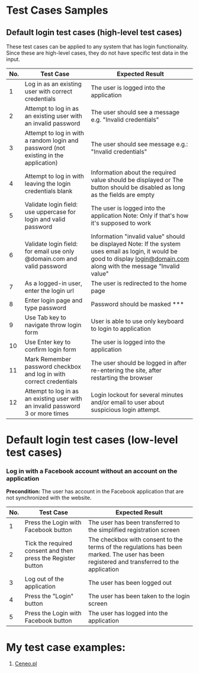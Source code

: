 # Test Cases Samples #

## Default login test cases (high-level test cases) ##
These test cases can be applied to any system that has login functionality. Since these are high-level cases, they do not have specific test data in the input.

| No. |	Test Case |	Expected Result |
|----|---------|-----------------|
|1 | Log in as an existing user with correct credentials	|The user is logged into the application|
|2 | Attempt to log in as an existing user with an invalid password|	The user should see a message e.g. "Invalid credentials"|
|3 |	Attempt to log in with a random login and password (not existing in the application)|	The user should see message e.g.: "Invalid credentials" |
|4 |	Attempt to log in with leaving the login credentials blank |	Information about the required value should be displayed or The button should be disabled as long as the fields are empty|
|5 |	Validate login field: use uppercase for login and valid password	| The user is logged into the application Note: Only if that's how it's supposed to work |
|6 |	Validate login field: for email use only @domain.com and valid password |	Information "invalid value" should be displayed Note: If the system uses email as login, it would be good to display login@domain.com along with the message "Invalid value"|
|7 |	As a logged-in user, enter the login url	| The user is redirected to the home page |
|8 |	Enter login page and type password |	Password should be masked *** |
|9 |	Use Tab key to navigate throw login form |	User is able to use only keyboard to login to application |
|10 |	Use Enter key to confirm login form |	The user is logged into the application |
|11	| Mark Remember password checkbox and log in with correct credentials |	The user should be logged in after re-entering the site, after restarting the browser |
|12	| Attempt to log in as an existing user with an invalid password 3 or more times	| Login lockout for several minutes and/or email to user about suspicious login attempt. |
 

# Default login test cases (low-level test cases) #

### Log in with a Facebook account without an account on the application ###

**Precondition:** The user has account in the Facebook application that are not synchronized with the website.

| No. |	Test Case |	Expected Result |
|----|---------|--------|
|1 |Press the Login with Facebook button  |	The user has been transferred to the simplified registration screen |
|2 |Tick the required consent and then press the Register button | The checkbox with consent to the terms of the regulations has been marked. The user has been registered and transferred to the application |
|3 |Log out of the application	 | The user has been logged out |
|4 |Press the "Login" button	 | The user has been taken to the login screen |
|5 |Press the Login with Facebook button |The user has logged into the application |


# My test case examples: #
1. [Ceneo.pl](https://github.com/KarolinaSzczech/Manual_tester_Portfolio/blob/nowy_raport/test_raport/Ceneopl_raport.md)
    
